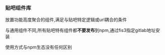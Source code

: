 ### 贴吧组件库

放置功能高度聚合的组件,满足与贴吧特定逻辑或url耦合的条件

与通用组件不同,所有贴吧特有组件都**不要发布**到npm,通过fis3指定gitlab地址安装

使用方式与npm生态没有任何区别